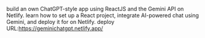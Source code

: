 build an own ChatGPT-style app using ReactJS and the Gemini API on Netlify.  learn how to set up a React project, integrate AI-powered chat using Gemini, and deploy it for  on Netlify.
deploy URL:https://geminichatgpt.netlify.app/
